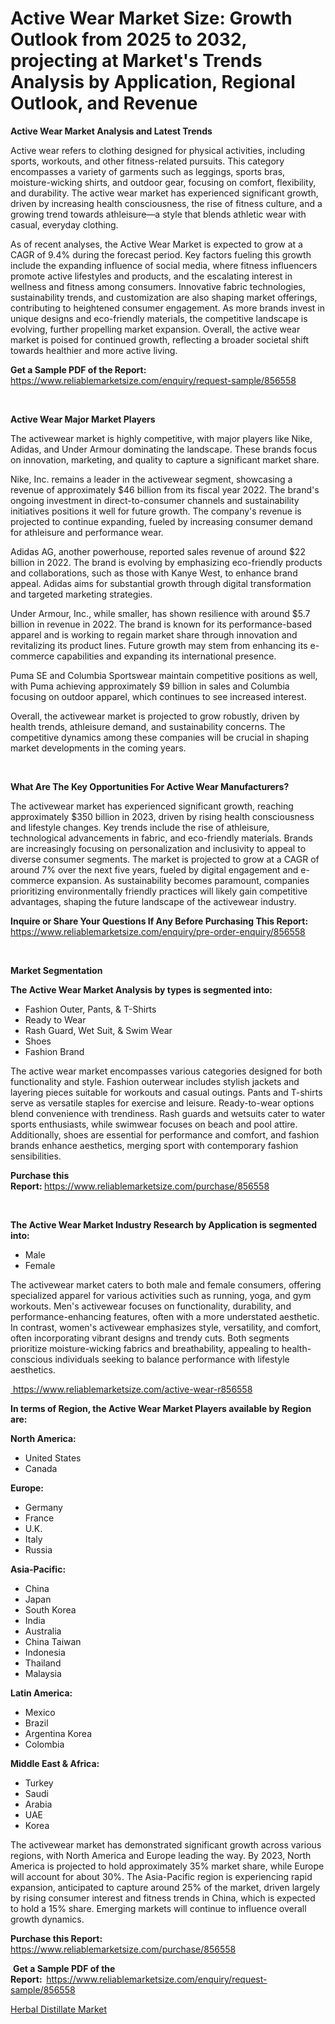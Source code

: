 <p><h1>Active Wear Market Size: Growth Outlook from 2025 to 2032, projecting at Market's Trends Analysis by Application, Regional Outlook, and Revenue</h1></p><p><strong>Active Wear Market Analysis and Latest Trends</strong></p>
<p><p>Active wear refers to clothing designed for physical activities, including sports, workouts, and other fitness-related pursuits. This category encompasses a variety of garments such as leggings, sports bras, moisture-wicking shirts, and outdoor gear, focusing on comfort, flexibility, and durability. The active wear market has experienced significant growth, driven by increasing health consciousness, the rise of fitness culture, and a growing trend towards athleisure—a style that blends athletic wear with casual, everyday clothing.</p><p>As of recent analyses, the Active Wear Market is expected to grow at a CAGR of 9.4% during the forecast period. Key factors fueling this growth include the expanding influence of social media, where fitness influencers promote active lifestyles and products, and the escalating interest in wellness and fitness among consumers. Innovative fabric technologies, sustainability trends, and customization are also shaping market offerings, contributing to heightened consumer engagement. As more brands invest in unique designs and eco-friendly materials, the competitive landscape is evolving, further propelling market expansion. Overall, the active wear market is poised for continued growth, reflecting a broader societal shift towards healthier and more active living.</p></p>
<p><strong>Get a Sample PDF of the Report:&nbsp;</strong> <a href="https://www.reliablemarketsize.com/enquiry/request-sample/856558?utm_campaign=2640&utm_medium=2&utm_source=Github&utm_content=ia&utm_term=04042025&utm_id=active-wear">https://www.reliablemarketsize.com/enquiry/request-sample/856558</a></p>
<p>&nbsp;</p>
<p><strong>Active Wear Major Market Players</strong></p>
<p><p>The activewear market is highly competitive, with major players like Nike, Adidas, and Under Armour dominating the landscape. These brands focus on innovation, marketing, and quality to capture a significant market share.</p><p>Nike, Inc. remains a leader in the activewear segment, showcasing a revenue of approximately $46 billion from its fiscal year 2022. The brand's ongoing investment in direct-to-consumer channels and sustainability initiatives positions it well for future growth. The company's revenue is projected to continue expanding, fueled by increasing consumer demand for athleisure and performance wear.</p><p>Adidas AG, another powerhouse, reported sales revenue of around $22 billion in 2022. The brand is evolving by emphasizing eco-friendly products and collaborations, such as those with Kanye West, to enhance brand appeal. Adidas aims for substantial growth through digital transformation and targeted marketing strategies.</p><p>Under Armour, Inc., while smaller, has shown resilience with around $5.7 billion in revenue in 2022. The brand is known for its performance-based apparel and is working to regain market share through innovation and revitalizing its product lines. Future growth may stem from enhancing its e-commerce capabilities and expanding its international presence.</p><p>Puma SE and Columbia Sportswear maintain competitive positions as well, with Puma achieving approximately $9 billion in sales and Columbia focusing on outdoor apparel, which continues to see increased interest.</p><p>Overall, the activewear market is projected to grow robustly, driven by health trends, athleisure demand, and sustainability concerns. The competitive dynamics among these companies will be crucial in shaping market developments in the coming years.</p></p>
<p>&nbsp;</p>
<p><strong>What Are The Key Opportunities For Active Wear Manufacturers?</strong></p>
<p><p>The activewear market has experienced significant growth, reaching approximately $350 billion in 2023, driven by rising health consciousness and lifestyle changes. Key trends include the rise of athleisure, technological advancements in fabric, and eco-friendly materials. Brands are increasingly focusing on personalization and inclusivity to appeal to diverse consumer segments. The market is projected to grow at a CAGR of around 7% over the next five years, fueled by digital engagement and e-commerce expansion. As sustainability becomes paramount, companies prioritizing environmentally friendly practices will likely gain competitive advantages, shaping the future landscape of the activewear industry.</p></p>
<p><strong>Inquire or Share Your Questions If Any Before Purchasing This Report:</strong> <a href="https://www.reliablemarketsize.com/enquiry/pre-order-enquiry/856558?utm_campaign=2640&utm_medium=2&utm_source=Github&utm_content=ia&utm_term=04042025&utm_id=active-wear">https://www.reliablemarketsize.com/enquiry/pre-order-enquiry/856558</a></p>
<p>&nbsp;</p>
<p><strong>Market Segmentation</strong></p>
<p><strong>The Active Wear Market Analysis by types is segmented into:</strong></p>
<p><ul><li>Fashion Outer, Pants, & T-Shirts</li><li>Ready to Wear</li><li>Rash Guard, Wet Suit, & Swim Wear</li><li>Shoes</li><li>Fashion Brand</li></ul></p>
<p><p>The active wear market encompasses various categories designed for both functionality and style. Fashion outerwear includes stylish jackets and layering pieces suitable for workouts and casual outings. Pants and T-shirts serve as versatile staples for exercise and leisure. Ready-to-wear options blend convenience with trendiness. Rash guards and wetsuits cater to water sports enthusiasts, while swimwear focuses on beach and pool attire. Additionally, shoes are essential for performance and comfort, and fashion brands enhance aesthetics, merging sport with contemporary fashion sensibilities.</p></p>
<p><strong>Purchase this Report:&nbsp;</strong><a href="https://www.reliablemarketsize.com/purchase/856558?utm_campaign=2640&utm_medium=2&utm_source=Github&utm_content=ia&utm_term=04042025&utm_id=active-wear">https://www.reliablemarketsize.com/purchase/856558</a></p>
<p>&nbsp;</p>
<p><strong>The Active Wear Market Industry Research by Application is segmented into:</strong></p>
<p><ul><li>Male</li><li>Female</li></ul></p>
<p><p>The activewear market caters to both male and female consumers, offering specialized apparel for various activities such as running, yoga, and gym workouts. Men's activewear focuses on functionality, durability, and performance-enhancing features, often with a more understated aesthetic. In contrast, women's activewear emphasizes style, versatility, and comfort, often incorporating vibrant designs and trendy cuts. Both segments prioritize moisture-wicking fabrics and breathability, appealing to health-conscious individuals seeking to balance performance with lifestyle aesthetics.</p></p>
<p><a href="https://www.reliablemarketsize.com/active-wear-r856558?utm_campaign=2640&utm_medium=2&utm_source=Github&utm_content=ia&utm_term=04042025&utm_id=active-wear">&nbsp;https://www.reliablemarketsize.com/active-wear-r856558</a></p>
<p><strong>In terms of Region, the Active Wear Market Players available by Region are:</strong></p>
<p>
    <p> <strong> North America: </strong>
        <ul>
            <li>United States</li>
            <li>Canada</li>
        </ul>
        </p> 
    <p> <strong> Europe: </strong>
        <ul>
            <li>Germany</li>
            <li>France</li>
            <li>U.K.</li>
            <li>Italy</li>
            <li>Russia</li>
        </ul>
        </p> 
    <p> <strong> Asia-Pacific: </strong>
        <ul>
            <li>China</li>
            <li>Japan</li>
            <li>South Korea</li>
            <li>India</li>
            <li>Australia</li>
            <li>China Taiwan</li>
            <li>Indonesia</li>
            <li>Thailand</li>
            <li>Malaysia</li>
        </ul>
        </p> 
    <p> <strong> Latin America: </strong>
        <ul>
            <li>Mexico</li>
            <li>Brazil</li>
            <li>Argentina Korea</li>
            <li>Colombia</li>
        </ul>
        </p> 
    <p> <strong> Middle East & Africa: </strong>
        <ul>
            <li>Turkey</li>
            <li>Saudi</li>
            <li>Arabia</li>
            <li>UAE</li>
            <li>Korea</li>
        </ul>
    </p>
    </p>
<p><p>The activewear market has demonstrated significant growth across various regions, with North America and Europe leading the way. By 2023, North America is projected to hold approximately 35% market share, while Europe will account for about 30%. The Asia-Pacific region is experiencing rapid expansion, anticipated to capture around 25% of the market, driven largely by rising consumer interest and fitness trends in China, which is expected to hold a 15% share. Emerging markets will continue to influence overall growth dynamics.</p></p>
<p><strong>Purchase this Report: </strong><a href="https://www.reliablemarketsize.com/purchase/856558?utm_campaign=2640&utm_medium=2&utm_source=Github&utm_content=ia&utm_term=04042025&utm_id=active-wear">https://www.reliablemarketsize.com/purchase/856558</a></p>
<p>&nbsp;<strong>Get a Sample PDF of the Report:&nbsp;&nbsp;</strong><a href="https://www.reliablemarketsize.com/enquiry/request-sample/856558?utm_campaign=2640&utm_medium=2&utm_source=Github&utm_content=ia&utm_term=04042025&utm_id=active-wear">https://www.reliablemarketsize.com/enquiry/request-sample/856558</a></p>
<p><strong></strong></p>
<p><p><a href="https://github.com/schwminh2001101/Market-Research-Report-List-1/blob/main/herbal-distillate-market.md?utm_campaign=2640&utm_medium=2&utm_source=Github&utm_content=ia&utm_term=04042025&utm_id=active-wear">Herbal Distillate Market</a></p></p>